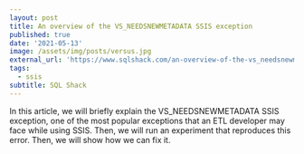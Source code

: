 ```yaml
---
layout: post
title: An overview of the VS_NEEDSNEWMETADATA SSIS exception
published: true
date: '2021-05-13'
image: /assets/img/posts/versus.jpg
external_url: 'https://www.sqlshack.com/an-overview-of-the-vs_needsnewmetadata-ssis-exception/'
tags:
  - ssis
subtitle: SQL Shack
---
```

In this article, we will briefly explain the VS_NEEDSNEWMETADATA SSIS exception, one of the most popular exceptions that an ETL developer may face while using SSIS. Then, we will run an experiment that reproduces this error. Then, we will show how we can fix it.
